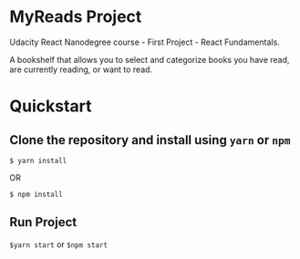 # MyReads Project

Udacity React Nanodegree course - First Project - React Fundamentals.

A bookshelf that allows you to select and categorize books you have read, are currently reading, or want to read.

# Quickstart

## Clone the repository and install using `yarn` or `npm`

`$ yarn install`

OR

`$ npm install`

## Run Project

`$yarn start` or `$npm start`
